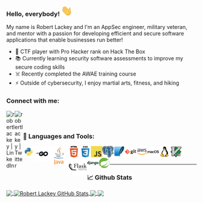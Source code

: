 ### Hello, everybody! <img src="https://raw.githubusercontent.com/robertlackey/robertlackey/master/wave.gif" width="30px">

My name is Robert Lackey and I'm an AppSec engineer, military veteran, and mentor with a passion for developing efficient and secure software applications that enable businesses run better! 
- 🐉 CTF player with Pro Hacker rank on Hack The Box
- 📚 Currently learning security software assessments to improve my secure coding skills
- ☠️ Recently completed the AWAE training course
- ⚡ Outside of cybersecurity, I enjoy martial arts, fitness, and hiking


### Connect with me:

[<img align="left" alt="robertlackey | LinkedIn" width="22px" src="https://cdn.jsdelivr.net/npm/simple-icons@v3/icons/linkedin.svg" />][linkedin]
[<img align="left" alt="robertlackey | Twitter" width="22px" src="https://cdn.jsdelivr.net/npm/simple-icons@v3/icons/twitter.svg" />][twitter]

<br />
<br />

### 🔧 Languages and Tools:

<img align="left" alt="Python" width="30px" src="https://raw.githubusercontent.com/github/explore/master/topics/python/python.png" />
<img align="left" alt="Go" width="40px" src="https://raw.githubusercontent.com/github/explore/master/topics/go/go.png" />
<img align="left" alt="Java" width="50px" src="https://raw.githubusercontent.com/github/explore/master/topics/java/java.png" />
<img align="left" alt="HTML5" width="30px" src="https://raw.githubusercontent.com/github/explore/master/topics/html/html.png" />
<img align="left" alt="CSS3" width="30px" src="https://raw.githubusercontent.com/github/explore/master/topics/css/css.png" />
<img align="left" alt="JavaScript" width="30px" src="https://raw.githubusercontent.com/github/explore/master/topics/javascript/javascript.png" />
<img align="left" alt="postgresql" width="30px" src="https://raw.githubusercontent.com/github/explore/master/topics/postgresql/postgresql.png" />
<img align="left" alt="sqlite" width="30px" src="https://raw.githubusercontent.com/github/explore/master/topics/sqlite/sqlite.png" />
<img align="left" alt="Git" width="30px" src="https://raw.githubusercontent.com/github/explore/master/topics/git/git.png" />
<img align="left" alt="aws" width="30px" src="https://raw.githubusercontent.com/github/explore/master/topics/aws/aws.png" />
<img align="left" alt="macos" width="30px" src="https://raw.githubusercontent.com/github/explore/master/topics/macos/macos.png" />
<img align="left" alt="linux" width="30px" src="https://raw.githubusercontent.com/github/explore/master/topics/linux/linux.png" />
<img align="left" alt="vim" width="30px" src="https://raw.githubusercontent.com/github/explore/master/topics/vim/vim.png" />
<img align="left" alt="flask" width="50px" src="https://raw.githubusercontent.com/github/explore/master/topics/flask/flask.png" />
<img align="left" alt="django" width="30px" src="https://raw.githubusercontent.com/github/explore/master/topics/django/django.png" />
<img align="left" alt="spring-boot" width="30px" src="https://raw.githubusercontent.com/github/explore/master/topics/spring-boot/spring-boot.png" />

<br />
<br />

---

### &#x1f4c8; Github Stats

<a href="https://github.com/robertlackey/robertlackey">
  <img align="center" src="https://github-readme-stats.vercel.app/api/top-langs/?username=robertlackey&hide=java,html&title_color=ffffff&text_color=c9cacc&icon_color=2bbc8a&bg_color=1d1f21" />
</a>
<a href="https://github.com/robertlackey/robertlackey">
  <img align="center" src="https://github-readme-stats.vercel.app/api?username=robertlackey&show_icons=true&line_height=27&count_private=true&title_color=ffffff&text_color=c9cacc&icon_color=2bbc8a&bg_color=1d1f21" alt="Robert Lackey GitHub Stats" />
</a>
<a href="https://github.com/robertlackey/secbook">
  <img align="center" src="https://github-readme-stats.vercel.app/api/pin/?username=robertlackey&repo=secbook&title_color=ffffff&text_color=c9cacc&icon_color=2bbc8a&bg_color=1d1f21" />
</a>
<a href="https://github.com/robertlackey/cherrypyauth">
  <img align="center" src="https://github-readme-stats.vercel.app/api/pin/?username=robertlackey&repo=cherrypyauth&title_color=ffffff&text_color=c9cacc&icon_color=2bbc8a&bg_color=1d1f21" />
</a>

[website]: https://lackssecurity.com
[twitter]: https://twitter.com/r0bertlackey
[linkedin]: https://linkedin.com/in/lackeyrobert
